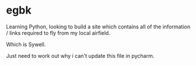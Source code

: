 # egbk
Learning Python, looking to build a site which contains all of the information / links required to fly from my local airfield.

Which is Sywell.  

Just need to work out why i can't update this file in pycharm.
